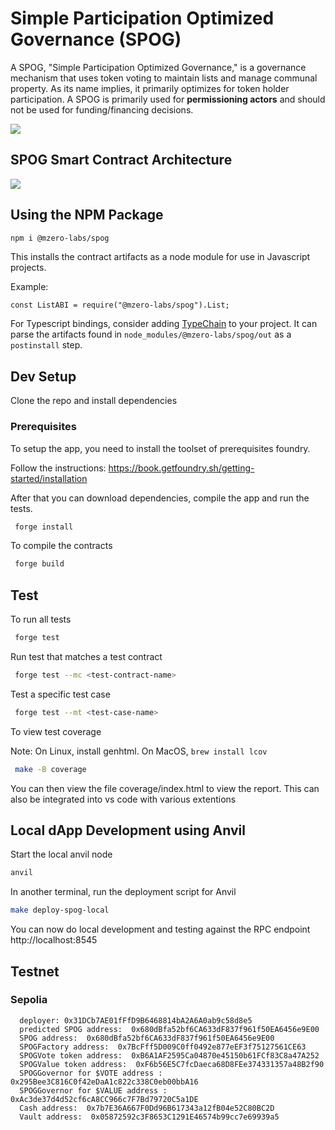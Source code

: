 # Simple Participation Optimized Governance (SPOG)

A SPOG, "Simple Participation Optimized Governance," is a governance mechanism that uses token voting to maintain lists and manage communal property. As its name implies, it primarily optimizes for token holder participation. A SPOG is primarily used for **permissioning actors** and should not be used for funding/financing decisions.

![](https://i.imgur.com/B5Sov44.png)

## SPOG Smart Contract Architecture

![](assets/spog-arch-2nd-version.png)

## Using the NPM Package

```bash
npm i @mzero-labs/spog
```

This installs the contract artifacts as a node module for use in Javascript projects.

Example:

```
const ListABI = require("@mzero-labs/spog").List;
```

For Typescript bindings, consider adding [TypeChain](https://github.com/dethcrypto/TypeChain) to your project. It can parse the artifacts found in `node_modules/@mzero-labs/spog/out` as a `postinstall` step.

## Dev Setup

Clone the repo and install dependencies

### Prerequisites

To setup the app, you need to install the toolset of prerequisites foundry.

Follow the instructions: https://book.getfoundry.sh/getting-started/installation

After that you can download dependencies, compile the app and run the tests.

```bash
 forge install
```

To compile the contracts

```bash
 forge build
```

## Test

To run all tests

```bash
 forge test
```

Run test that matches a test contract

```bash
 forge test --mc <test-contract-name>
```

Test a specific test case

```bash
 forge test --mt <test-case-name>
```

To view test coverage

Note: On Linux, install genhtml. On MacOS, `brew install lcov`

```bash
 make -B coverage
```

You can then view the file coverage/index.html to view the report. This can also be integrated into vs code with various extentions

## Local dApp Development using Anvil

Start the local anvil node

```bash
anvil
```

In another terminal, run the deployment script for Anvil

```bash
make deploy-spog-local
```

You can now do local development and testing against the RPC endpoint http://localhost:8545


## Testnet
### Sepolia
```
  deployer: 0x31DCb7AE01fFfD9B6468814bA2A6A0ab9c58d8e5
  predicted SPOG address:  0x680dBfa52bf6CA633dF837f961f50EA6456e9E00
  SPOG address:  0x680dBfa52bf6CA633dF837f961f50EA6456e9E00
  SPOGFactory address:  0x7BcFff5D009C0ff0492e877eEF3f75127561CE63
  SPOGVote token address:  0xB6A1AF2595Ca04870e45150b61FCf83C8a47A252
  SPOGValue token address:  0xF6b56E5C7fcDaeca68D8FEe374331357a48B2f90
  SPOGGovernor for $VOTE address :  0x295Bee3C816C0f42eDaA1c822c338C0eb00bbA16
  SPOGGovernor for $VALUE address :  0xAc3de37d4d52cf6cA8CC966c7F7Bd79720C5a1DE
  Cash address:  0x7b7E36A667F0Dd96B617343a12fB04e52C80BC2D
  Vault address:  0x05872592c3F8653C1291E46574b99cc7e69939a5
```